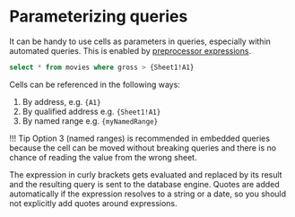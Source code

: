# Parameterizing queries 
It can be handy to use cells as parameters in queries, especially within automated queries. This is enabled by [preprocessor expressions](../misc/preprocessor "Preprocessor"). 

``` SQL
select * from movies where gross > {Sheet1!A1}
```

Cells can be referenced in the following ways:

1. By address, e.g. `{A1}`
2. By qualified address e.g. `{Sheet1!A1}`
3. By named range e.g. `{myNamedRange}`

!!! Tip
	Option 3 (named ranges) is recommended in embedded queries because the cell can be moved without breaking queries and there is no chance of reading the value from the wrong sheet.

The expression in curly brackets gets evaluated and replaced by its result and the resulting query is sent to the database engine. Quotes are added automatically if the expression resolves to a string or a date, so you should not explicitly add quotes around expressions.